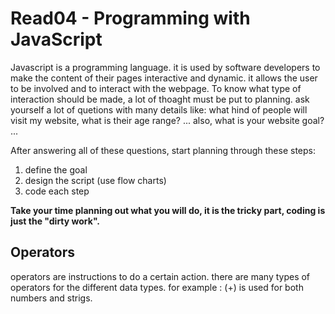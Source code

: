 # Read04 - Programming with JavaScript

Javascript is a programming language. it is used by software developers to make the content of their pages interactive and dynamic. it allows the user to be involved and to interact with the webpage. 
To know what type of interaction should be made, a lot of thoaght must be put to planning. ask yourself a lot of quetions with many details like: what hind of people will visit my website, what is their age range? ... also, what is your website goal? ...

After answering all of these questions, start planning through these steps: 
1.  define the goal
2. design the script (use flow charts) 
3. code each step


**Take your time planning out what you will do, it is the tricky part, coding is just the "dirty work".**

## Operators
operators are instructions to do a certain action. there are many types of operators for the different data types.
for example : (+) is used for both numbers and strigs.